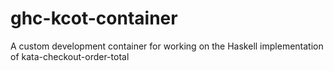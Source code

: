 # ghc-kcot-container
A custom development container for working on the Haskell implementation of kata-checkout-order-total
